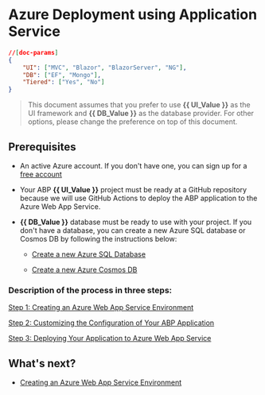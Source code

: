 # Azure Deployment using Application Service

````json
//[doc-params]
{
    "UI": ["MVC", "Blazor", "BlazorServer", "NG"],
    "DB": ["EF", "Mongo"],
    "Tiered": ["Yes", "No"]
}
````

> This document assumes that you prefer to use **{{ UI_Value }}** as the UI framework and **{{ DB_Value }}** as the database provider. For other options, please change the preference on top of this document.

## Prerequisites

- An active Azure account. If you don't have one, you can sign up for a [free account](https://azure.microsoft.com/en-us/free/)

- Your ABP **{{ UI_Value }}** project must be ready at a GitHub repository because we will use GitHub Actions to deploy the ABP application to the Azure Web App Service.

- **{{ DB_Value }}** database must be ready to use with your project. If you don't have a database, you can create a new Azure SQL database or Cosmos DB by following the instructions below:

    - [Create a new Azure SQL Database](https://docs.microsoft.com/en-us/azure/azure-sql/database/single-database-create-quickstart?tabs=azure-portal)

    - [Create a new Azure Cosmos DB](https://docs.microsoft.com/en-us/azure/cosmos-db/create-cosmosdb-resources-portal)


### Description of the process in three steps:

[Step 1: Creating an Azure Web App Service Environment ](step1-create-azure-resources)

[Step 2: Customizing the Configuration of Your ABP Application](step2-configuration-application)

[Step 3: Deploying Your Application to Azure Web App Service](step3-deployment-github-action)


## What's next?

- [Creating an Azure Web App Service Environment](step1-create-azure-resources)
